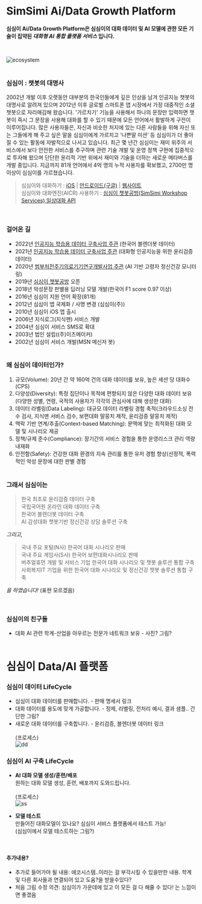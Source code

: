 # SimSimi Ai/Data Growth Platform

**심심이 Ai/Data Growth Platform은 심심이의 대화 데이터 및 AI 모델에 관한 모든 기술이 집약된 *대화형 AI 통합 플랫폼 서비스* 입니다.**

<br>

![ecosystem](https://user-images.githubusercontent.com/79895363/199661085-3f51ce7f-ab1a-4ffe-b733-930044533e85.png)
<br><br>

### **심심이** : 챗봇의 대명사
2002년 개발 이후 오랫동안 대부분의 한국인들에게 깊은 인상을 남겨 인공지능 챗봇의 대명사로 알려져 있으며 2012년 이후 글로벌 스마트폰 앱 시장에서 가장 대중적인 소셜챗봇으로 자리매김해 왔습니다. '가르치기' 기능을 사용해서 하나의 문장만 입력하면 챗봇이 즉시 그 문장을 사용해 대화를 할 수 있기 때문에 모든 언어에서 활발하게 구전이 이루어집니다. 많은 사용자들은, 자신과 비슷한 처지에 있는 다른 사람들을 위해 자신 또는 그들에게 해 주고 싶은 말을 심심이에게 가르치고 ‘나쁜말 미션’ 등 심심이가 더 좋아질 수 있는 활동에 자발적으로 나서고 있습니다. 최근 몇 년간 심심이는 재미 위주의 서비스에서 보다 안전한 서비스를 추구하며 관련 기술 개발 및 운영 정책 구현에 집중적으로 투자해 왔으며 단단한 윤리적 기반 위에서 재미와 기술을 더하는 새로운 메타버스를 개발 중입니다. 지금까지 81개 언어에서 4억 명의 누적 사용자를 확보했고, 2700만 명 이상이 심심이를 가르쳤습니다.
> 심심이와 대화하기 :  [iOS](https://apps.apple.com/app/simsimi/id375239755) | [안드로이드(구글)](https://play.google.com/store/apps/details?id=com.ismaker.android.simsimi) | [웹사이트](http://www.simsimi.com)  
> 심심이와 대화엔진(AICR) 사용하기 :  [심심이 챗봇공방(SimSimi Workshop Services) 일상대화 API](https://workshop.simsimi.com/document#%EC%9D%BC%EC%83%81%EB%8C%80%ED%99%94%20API)

<br>

### **걸어온 길**
- 2022년 [인공지능 학습용 데이터 구축사업 주관](https://search.naver.com/search.naver?where=news&sm=tab_jum&query=%EC%8B%AC%EC%8B%AC%EC%9D%B4+%ED%95%9C%EA%B5%AD%EC%96%B4+%EB%B8%94%EB%A0%8C%EB%8D%94%EB%B4%87+%EB%8D%B0%EC%9D%B4%ED%84%B0) (한국어 블렌더봇 데이터)
- 2021년 [인공지능 학습용 데이터 구축사업 주관](https://search.naver.com/search.naver?where=news&sm=tab_tnw&query=%EC%8B%AC%EC%8B%AC%EC%9D%B4&sort=0&photo=0&field=0&pd=0&ds=&de=&mynews=0&office_type=0&office_section_code=0&news_office_checked=&related=1&docid=53510000084283&nso=so:r,p:all,a:all) (대화형 인공지능을 위한 윤리검증 데이터)
- 2020년 [범부처전주기의료기기연구개발사업 주관](https://www.bosa.co.kr/news/articleView.html?idxno=2136971) (AI 기반 고령자 정신건강 모니터링)
- 2019년 [심심이 챗봇공방](https://workshop.simsimi.com/) 오픈
- 2018년 악성문장 판별용 딥러닝 모델 개발(한국어 F1 score 0.97 이상)
- 2016년 심심이 지원 언어 확장(81개)
- 2012년 심심이 앱 국제화 / 사명 변경 (심심이(주))
- 2010년 심심이 iOS 앱 출시
- 2006년 지식로그(지식맨) 서비스 개발
- 2004년 심심이 서비스 SMS로 확대
- 2003년 법인 설립((주)이즈메이커)
- 2002년 심심이 서비스 개발(MSN 메신저 봇)
<br><br>

### 왜 심심이 데이터인가?
1. 규모(Volume): 20년 간 약 160억 건의 대화 데이터를 보유, 높은 세션 당 대화수(CPS) 
2. 다양성(Diversity): 특정 집단이나 목적에 편향되지 않은 다양한 대화 데이터 보유(다양한 성별, 연령, 국적의 사용자가 각각의 관심사에 대해 생성한 대화)
3. 데이터 라벨링(Data Labeling): 대규모 데이터 라벨링 경험 축적(크라우드소싱 전수 검사, 지식맨 서비스 검수, 보편대화 말뭉치 제작, 윤리검증 말뭉치 제작)
4. 맥락 기반 연계/추출(Context-based Matching): 문맥에 맞는 최적화된 대화 모델 및 시나리오 제공 
5. 정책/규제 준수(Compliance): 장기간의 서비스 경험을 통한 운영리스크 관리 역량 내재화
6. 안전함(Safety): 건강한 대화 환경의 지속 관리를 통한 유저 경험 향상(선정적, 폭력적인 악성 문장에 대한 판별 경험
<br><br>

### 그래서 심심이는

> 한국 최초로 윤리검증 데이터 구축 <br>
국립국어원 온라인 대화 데이터 구축 <br>
한국어 블렌더봇 데이터 구축 <br>
AI 감성대화 챗봇기반 정신건강 상담 솔루션 구축 

_그리고,_

> 국내 주요 포털(N사) 한국어 대화 시나리오 판매 <br>
국내 주요 게임사(S사) 한국어 보편대화시나리오 판매 <br>
버추얼휴먼 개발 및 서비스 기업 한국어 대화 시나리오 및 챗봇 솔루션 통합 구축 <br>
사회복지IT 기업을 위한 한국어 대화 시나리오 및 정신건강 챗봇 솔루션 통합 구축

_을 하였습니다!_ (표현 모르겠음)

<br>

### 심심이의 친구들
- 대화 AI 관련 학계-산업을 아우르는 전문가 네트워크 보유 - 사진? 그림?
<br><br>

# 심심이 Data/AI 플랫폼
### 심심이 데이터 LifeCycle
- 심심이 대화 데이터를 판매합니다. - 판매 명세서 링크
- 대화 데이터를 용도에 맞게 가공합니다. - 정제, 라벨링, 전처리 예시, 결과 샘플.. 간단한 그림?
- 새로운 대화 데이터를 구축합니다. - 윤리검증, 블렌더봇 데이터 링크 <br><br>
(프로세스) <br>
![dd](https://user-images.githubusercontent.com/79895363/199674493-84bf6abd-d0a8-4608-98a3-7293fb8f0f3e.png)


### 심심이 AI 구축 LifeCycle
- __AI 대화 모델 생성/훈련/배포__ <br>
원하는 대화 모델 생성, 훈련, 배포까지 도와드립니다. <br><br>
(프로세스) <br>
![ss](https://user-images.githubusercontent.com/79895363/199676329-f4626e72-61bd-445e-84ad-292aeb384e44.png)

- __모델 테스트__ <br>
만들어진 대화모델이 있나요? 심심이 서비스 플랫폼에서 테스트 가능! <br>
(심심이에서 모델 테스트하는 그림?)

<br>

#### 추가내용?
- 추가로 들어가야 될 내용: 에코시스템..이라는 걸 부각시킬 수 있을만한 내용. 학계 및 다른 회사들과 연결되어 있고 도움?을 받을수있다?
- 처음 그림 수정 의견: 심심이가 가운데에 있고 이 모든 걸 다 해줄 수 있다! 는 느낌이면 좋겠음
